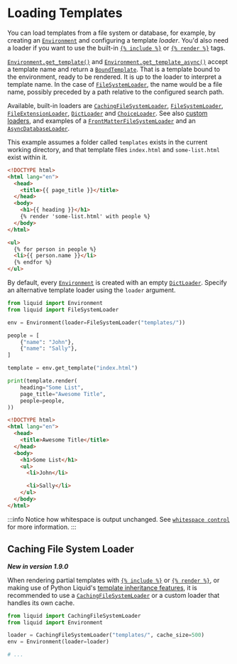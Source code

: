 # Loading Templates

You can load templates from a file system or database, for example, by creating an [`Environment`](../api/environment.md) and configuring a template _loader_. You'd also need a loader if you want to use the built-in [`{% include %}`](../language/tags.md#include) or [`{% render %}`](../language/tags.md#render) tags.

[`Environment.get_template()`](../api/environment.md#get_template) and [`Environment.get_template_async()`](../api/environment.md#get_template_async) accept a template name and return a [`BoundTemplate`](../api/bound-template.md). That is a template bound to the environment, ready to be rendered. It is up to the loader to interpret a template name. In the case of [`FileSystemLoader`](../api/filesystemloader.md), the name would be a file name, possibly preceded by a path relative to the configured search path.

Available, built-in loaders are [`CachingFileSystemLoader`](../api/cachingfilesystemloader.md), [`FileSystemLoader`](../api/filesystemloader.md), [`FileExtensionLoader`](../api/fileextensionloader.md), [`DictLoader`](../api/dictloader.md) and [`ChoiceLoader`](../api/choiceloader.md). See also [custom loaders](../guides/custom-loaders.md), and examples of a [`FrontMatterFileSystemLoader`](../guides/custom-loaders.md#front-matter-loader) and an [`AsyncDatabaseLoader`](../guides/custom-loaders.md#async-database-loader).

This example assumes a folder called `templates` exists in the current working directory, and that template files `index.html` and `some-list.html` exist within it.

```html title="templates/index.html"
<!DOCTYPE html>
<html lang="en">
  <head>
    <title>{{ page_title }}</title>
  </head>
  <body>
    <h1>{{ heading }}</h1>
    {% render 'some-list.html' with people %}
  </body>
</html>
```

```html title="templates/some-list.html"
<ul>
  {% for person in people %}
  <li>{{ person.name }}</li>
  {% endfor %}
</ul>
```

By default, every [`Environment`](../api/environment.md) is created with an empty [`DictLoader`](../api/dictloader.md). Specify an alternative template loader using the `loader` argument.

```python
from liquid import Environment
from liquid import FileSystemLoader

env = Environment(loader=FileSystemLoader("templates/"))

people = [
    {"name": "John"},
    {"name": "Sally"},
]

template = env.get_template("index.html")

print(template.render(
    heading="Some List",
    page_title="Awesome Title",
    people=people,
))
```

```html title="output"
<!DOCTYPE html>
<html lang="en">
  <head>
    <title>Awesome Title</title>
  </head>
  <body>
    <h1>Some List</h1>
    <ul>
      <li>John</li>

      <li>Sally</li>
    </ul>
  </body>
</html>
```

:::info
Notice how whitespace is output unchanged. See [`whitespace control`](../language/introduction.md#whitespace-control) for more information.
:::

## Caching File System Loader

**_New in version 1.9.0_**

When rendering partial templates with [`{% include %}`](../language/tags.md#include) or [`{% render %}`](../language/tags.md#render), or making use of Python Liquid's [template inheritance features](../extra/tags.md#extends--block), it is recommended to use a [`CachingFileSystemLoader`](../api/cachingfilesystemloader.md) or a custom loader that handles its own cache.

```python
from liquid import CachingFileSystemLoader
from liquid import Environment

loader = CachingFileSystemLoader("templates/", cache_size=500)
env = Environment(loader=loader)

# ...
```
